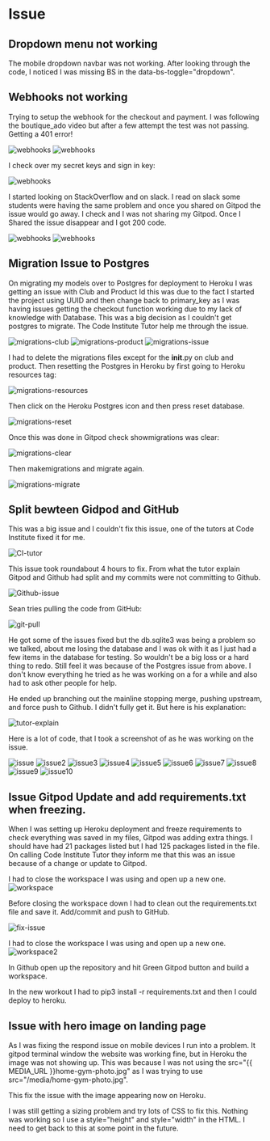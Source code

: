 # Issue

## Dropdown menu not working

The mobile dropdown navbar was not working.  After looking through the code, I noticed I was missing BS in the data-bs-toggle="dropdown". 

## Webhooks not working

Trying to setup the webhook for the checkout and payment. I was following the boutique_ado video but after a few attempt the test was not passing. Getting a 401 error!

![webhooks](/documentation/testing/files/webhooks/test-webhook-attempt.png)
![webhooks](/documentation/testing/files/webhooks/failing-webhook-test.png)

I check over my secret keys and sign in key:

![webhooks](/documentation/testing/files/webhooks/stripe-key.png)

I started looking on StackOverflow and on slack. I read on slack some students were having the same problem and once you shared on Gitpod the issue would go away. I check and I was not sharing my Gitpod.  Once I Shared the issue disappear and I got 200 code.

![webhooks](/documentation/testing/files/webhooks/not-shared.png)
![webhooks](/documentation/testing/files/webhooks/shared.png)

## Migration Issue to Postgres

On migrating my models over to Postgres for deployment to Heroku I was getting an issue with Club and Product Id this was due to the fact I started the project using UUID and then change back to primary_key as I was having issues getting the checkout function working due to my lack of knowledge with Database.  This was a big decision as I couldn't get postgres to migrate.  The Code Institute Tutor help me through the issue.

![migrations-club](/documentation/testing/files/postgres-migration/club-migrate.png)
![migrations-product](/documentation/testing/files/postgres-migration/product-migrate.png)
![migrations-issue](/documentation/testing/files/postgres-migration/showmigration-issue.png)

I had to delete the migrations files except for the __init__.py on club and product. Then resetting the Postgres in Heroku by first going to Heroku resources tag:

![migrations-resources](/documentation/testing/files/postgres-migration/heroku-resources.png)

Then click on the Heroku Postgres icon and then press reset database.

![migrations-reset](/documentation/testing/files/postgres-migration/reset-db-heroku.png)

Once this was done in Gitpod check showmigrations was clear:

![migrations-clear](/documentation/testing/files/postgres-migration/showmigration-clear.png)

Then makemigrations and migrate again.

![migrations-migrate](/documentation/testing/files/postgres-migration/migrate.png)

## Split bewteen Gidpod and GitHub

This was a big issue and I couldn't fix this issue, one of the tutors at Code Institute fixed it for me.

![CI-tutor](/documentation/testing/files/issue-with-github/tutor.png)

This issue took roundabout 4 hours to fix. From what the tutor explain Gitpod and Github had split and my commits were not committing to Github.  

![Github-issue](/documentation/testing/files/issue-with-github/github-issue.png)

Sean tries pulling the code from GitHub:

![git-pull](/documentation/testing/files/issue-with-github/git-pull.png)

He got some of the issues fixed but the db.sqlite3 was being a  problem so we talked, about me losing the database and  I was ok with it as I just had a few items in the database for testing. So wouldn't be a big loss or a hard thing to redo. Still feel it was because of the Postgres issue from above.  I don't know everything he tried as he was working on a for a while and also had to ask other people for help.  

He ended up branching out the mainline stopping merge, pushing upstream, and force push to Github.  I didn't fully get it.  But here is his explanation:

![tutor-explain](/documentation/testing/files/issue-with-github/tutor-explain.png)

Here is a lot of code, that I took a screenshot of as he was working on the issue.

![issue](/documentation/testing/files/issue-with-github/some-code.png)
![issue2](/documentation/testing/files/issue-with-github/some-code-2.png)
![issue3](/documentation/testing/files/issue-with-github/some-code-3.png)
![issue4](/documentation/testing/files/issue-with-github/some-code-4.png)
![issue5](/documentation/testing/files/issue-with-github/some-code-5.png)
![issue6](/documentation/testing/files/issue-with-github/some-code-6.png)
![issue7](/documentation/testing/files/issue-with-github/some-code-7.png)
![issue8](/documentation/testing/files/issue-with-github/some-code-8.png)
![issue9](/documentation/testing/files/issue-with-github/some-code-9.png)
![issue10](/documentation/testing/files/issue-with-github/some-code-10.png)


## Issue Gitpod Update and add requirements.txt when freezing.

When I was setting up Heroku deployment and freeze requirements to check everything was saved in my files, Gitpod was adding extra things. I should have had 21 packages listed but I had 125 packages listed in the file.  On calling Code Institute Tutor they inform me that this was an issue because of a change or update to Gitpod.

I had to close the workspace I was using and open up a new one.  
![workspace](/documentation/testing/files/heroku/new-workspace.png)

Before closing the workspace down I had to clean out the requirements.txt file and save it.  Add/commit and push to GitHub.
 
![fix-issue](/documentation/testing/files/heroku/fix-issue.png)

I had to close the workspace I was using and open up a new one.  
![workspace2](/documentation/testing/files/heroku/workspace.png)

In Github open up the repository and hit Green Gitpod button and build a workspace.

In the new workout I had to pip3 install -r requirements.txt and then I could deploy to heroku.

## Issue with hero image on landing page

As I was fixing the respond issue on mobile devices I run into a problem.  It gitpod terminal window the website was working fine, but in Heroku the image was not showing up.  This was because I was not using the src="{{ MEDIA_URL }}home-gym-photo.jpg" as I was trying to use src="/media/home-gym-photo.jpg".

This fix the issue with the image appearing now on Heroku.  

I was still getting a sizing problem and try lots of CSS to fix this.  Nothing was working so I use a style="height" and style="width" in the HTML.  I need to get back to this at some point in the  future.